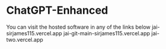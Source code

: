 # ChatGPT-Enhanced

You can visit the hosted software in any of the links below
jai-sirjames115.vercel.app 
jai-git-main-sirjames115.vercel.app 
jai-two.vercel.app 
